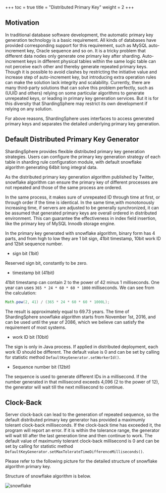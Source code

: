 +++
toc = true
title = "Distributed Primary Key"
weight = 2
+++

## Motivation

In traditional database software development, the automatic primary key generation technology is a basic requirement. 
All kinds of databases have provided corresponding support for this requirement, such as MySQL auto-increment key, Oracle sequence and so on. 
It is a tricky problem that different data nodes only generate one primary key after sharding. 
Auto-increment keys in different physical tables within the same logic table can not perceive each other and thereby generate repeated primary keys. 
Though it is possible to avoid clashes by restricting the initiative value and increase step of auto-increment key, but introducing extra operation rules can make the solution lack integrity and scalability.
Currently, there are many third-party solutions that can solve this problem perfectly, such as (UUID and others) relying on some particular algorithms to generate unrepeated keys, or leading in primary key generation services. 
But it is for this diversity that ShardingSphere may restrict its own development if relying on any solution.

For above reasons, ShardingSphere uses interfaces to access generated primary keys and separates the detailed underlying primary key generation.

## Default Distributed Primary Key Generator

ShardingSphere provides flexible distributed primary key generation strategies. 
Users can configure the primary key generation strategy of each table in sharding rule configuration module, with default snowflake algorithm generating 64bit long integral data.

As the distributed primary key generation algorithm published by Twitter, snowflake algorithm can ensure the primary key of different processes are not repeated and those of the same process are ordered.

In the same process, it makes sure of unrepeated ID through time at first, or through order if the time is identical. 
In the same time,with monotonously increasing time, if servers are adjusted to be generally synchronized, it can be assumed that generated primary keys are overall ordered in distributed environment. 
This can guarantee the effectiveness in index field insertion, like the primary key of MySQL Innodb storage engine.

In the primary key generated with snowflake algorithm, binary form has 4 parts, and from high to low they are 1 bit sign, 41bit timestamp, 10bit work ID and 12bit sequence number.

- sign bit (1bit)

Reserved sign bit, constantly to be zero.

- timestamp bit (41bit)

41bit timestamp can contain 2 to the power of 42 minus 1 milliseconds. One year can uses `365 * 24 * 60 * 60 * 1000` milliseconds. We can see from the calculation:

```java
Math.pow(2, 41) / (365 * 24 * 60 * 60 * 1000L);
```

The result is approximately equal to 69.73 years. The time of ShardingSphere snowflake algorithm starts from November 1st, 2016, and can be used until the year of 2086, which we believe can satisfy the requirement of most systems.

- work ID bit (10bit)

The sign is only in Java process. If applied in distributed deployment, each work ID should be different. 
The default value is 0 and can be set by calling for statistic method `DefaultKeyGenerator.setWorkerId()`.

- Sequence number bit (12bit)

The sequence is used to generate different IDs in a millisecond. 
If the number generated in that millisecond exceeds 4,096 (2 to the power of 12), the generator will wait till the next millisecond to continue.

## Clock-Back

Server clock-back can lead to the generation of repeated sequence, so the default distributed primary key generator has provided a maximumly tolerant clock-back milliseconds. 
If the clock-back time has exceeded it, the program will report an error. 
If it is within the tolerance range, the generator will wait till after the last generation time and then continue to work. 
The default value of maximumly tolerant clock-back millisecond is 0 and can be set by calling for statistic method `DefaultKeyGenerator.setMaxTolerateTimeDifferenceMilliseconds()`.

Please refer to the following picture for the detailed structure of snowflake algorithm primary key.

Structure of snowflake algorithm is below.

![snowflake](http://shardingsphere.jd.com/document/current/img/sharding/snowflake_en.png)
